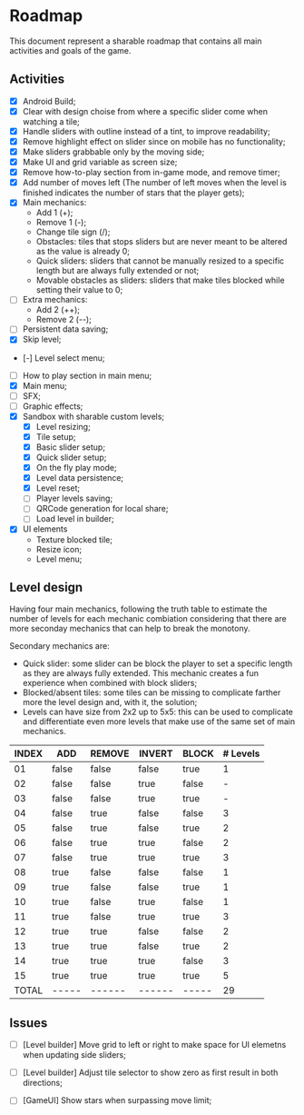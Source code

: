 # Roadmap
This document represent a sharable roadmap that contains all main activities and goals of the game.

## Activities

- [x] Android Build;
- [x] Clear with design choise from where a specific slider come when watching a tile;
- [x] Handle sliders with outline instead of a tint, to improve readability;
- [x] Remove highlight effect on slider since on mobile has no functionality;
- [x] Make sliders grabbable only by the moving side;
- [x] Make UI and grid variable as screen size;
- [x] Remove how-to-play section from in-game mode, and remove timer;
- [x] Add number of moves left (The number of left moves when the level is finished indicates the number of stars that the player gets);
- [x] Main mechanics:
	- Add 1 (+);
	- Remove 1 (-);
	- Change tile sign (/);
	- Obstacles: tiles that stops sliders but are never meant to be altered as the value is already 0;
	- Quick sliders: sliders that cannot be manually resized to a specific length but are always fully extended or not;
	- Movable obstacles as sliders: sliders that make tiles blocked while setting their value to 0;
- [ ] Extra mechanics:
	- Add 2 (++);
	- Remove 2 (--);
- [ ] Persistent data saving;
- [x] Skip level;
- [-] Level select menu;
- [ ] How to play section in main menu;
- [x] Main menu;
- [ ] SFX;
- [ ] Graphic effects;
- [x] Sandbox with sharable custom levels;
	- [x] Level resizing;
	- [x] Tile setup;
	- [x] Basic slider setup;
	- [x] Quick slider setup;
	- [x] On the fly play mode;
	- [x] Level data persistence;
	- [x] Level reset;
	- [ ] Player levels saving;
	- [ ] QRCode generation for local share;
	- [ ] Load level in builder;
- [x] UI elements
	- Texture blocked tile;
	- Resize icon;
	- Level menu;


## Level design
Having four main mechanics, following the truth table to estimate the number of levels for each mechanic combiation considering that there are more seconday mechanics that can help to break the monotony. 

Secondary mechanics are:

- Quick slider: some slider can be block the player to set a specific length as they are always fully extended. This mechanic creates a fun experience when combined with block sliders;
- Blocked/absent tiles: some tiles can be missing to complicate farther more the level design and, with it, the solution;
- Levels can have size from 2x2 up to 5x5: this can be used to complicate and differentiate even more levels that make use of the same set of main mechanics.

| INDEX |  ADD  | REMOVE | INVERT | BLOCK | # Levels |
|-------|-------|--------|--------|-------|----------|
|  01   | false | false  | false  | true  |     1    |
|  02   | false | false  | true   | false |     -    |
|  03   | false | false  | true   | true  |     -    |
|  04   | false | true   | false  | false |     3    |
|  05   | false | true   | false  | true  |     2    |
|  06   | false | true   | true   | false |     2    |
|  07   | false | true   | true   | true  |     3    |
|  08   | true  | false  | false  | false |     1    |
|  09   | true  | false  | false  | true  |     1    |
|  10   | true  | false  | true   | false |     1    |
|  11   | true  | false  | true   | true  |     3    |
|  12   | true  | true   | false  | false |     2    |
|  13   | true  | true   | false  | true  |     2    |
|  14   | true  | true   | true   | false |     3    |
|  15   | true  | true   | true   | true  |     5    |
| TOTAL | ----- | ------ | ------ | ----- |     29   |

## Issues
- [ ] [Level builder] Move grid to left or right to make space for UI elemetns when updating side sliders;
- [ ] [Level builder] Adjust tile selector to show zero as first result in both directions;
- [ ] [GameUI] Show stars when surpassing move limit;

